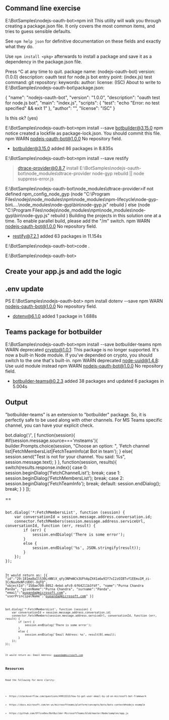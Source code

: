 ## Command line exercise

E:\BotSamples\nodejs-oauth-bot>npm init
This utility will walk you through creating a package.json file.
It only covers the most common items, and tries to guess sensible defaults.

See `npm help json` for definitive documentation on these fields
and exactly what they do.

Use `npm install <pkg>` afterwards to install a package and
save it as a dependency in the package.json file.

Press ^C at any time to quit.
package name: (nodejs-oauth-bot)
version: (1.0.0)
description: oauth test for node.js bot
entry point: (index.js)
test command:
git repository:
keywords:
author:
license: (ISC)
About to write to E:\BotSamples\nodejs-oauth-bot\package.json:

{
  "name": "nodejs-oauth-bot",
  "version": "1.0.0",
  "description": "oauth test for node.js bot",
  "main": "index.js",
  "scripts": {
    "test": "echo \"Error: no test specified\" && exit 1"
  },
  "author": "",
  "license": "ISC"
}


Is this ok? (yes)

E:\BotSamples\nodejs-oauth-bot>npm install --save botbuilder@3.15.0
npm notice created a lockfile as package-lock.json. You should commit this file.
npm WARN nodejs-oauth-bot@1.0.0 No repository field.

+ botbuilder@3.15.0
added 86 packages in 8.835s

E:\BotSamples\nodejs-oauth-bot>npm install --save restify

> dtrace-provider@0.8.7 install E:\BotSamples\nodejs-oauth-bot\node_modules\dtrace-provider
> node-gyp rebuild || node suppress-error.js


E:\BotSamples\nodejs-oauth-bot\node_modules\dtrace-provider>if not defined npm_config_node_gyp (node "C:\Program Files\nodejs\node_modules\npm\node_modules\npm-lifecycle\node-gyp-bin\\..\..\node_modules\node-gyp\bin\node-gyp.js" rebuild )  else (node "C:\Program Files\nodejs\node_modules\npm\node_modules\node-gyp\bin\node-gyp.js" rebuild )
Building the projects in this solution one at a time. To enable parallel build, please add the "/m" switch.
npm WARN nodejs-oauth-bot@1.0.0 No repository field.

+ restify@7.2.1
added 63 packages in 11.154s

E:\BotSamples\nodejs-oauth-bot>code .

E:\BotSamples\nodejs-oauth-bot>

## Create your app.js and add the logic

## .env update
PS E:\BotSamples\nodejs-oauth-bot> npm install dotenv --save
npm WARN nodejs-oauth-bot@1.0.0 No repository field.

+ dotenv@6.1.0
added 1 package in 1.688s

## Teams package for botbuilder
E:\BotSamples\nodejs-oauth-bot>npm install --save botbuilder-teams
npm WARN deprecated crypto@1.0.1: This package is no longer supported. It's now a built-in Node module. If you've depended on crypto, you should switch to the one that's built-in.
npm WARN deprecated node-uuid@1.4.8: Use uuid module instead
npm WARN nodejs-oauth-bot@1.0.0 No repository field.

+ botbuilder-teams@0.2.3
added 38 packages and updated 6 packages in 5.004s

## Output

"botbuilder-teams" is an extension to "botbuilder" package. So, it is perfectly safe to be used along with other channels. For MS Teams specific channel, you can have your explicit check.

<p>
    bot.dialog('/', [
        function(session){
            #if(session.message.source==='msteams'){
                builder.Prompts.choice(session, "Choose an option: ", 
                        'Fetch channel list|FetchMembersList|FetchTeamInfo(at Bot in team');        
            }
            else{
                session.send("Test is not for your channel. You said: %s", session.message.text);
            }
        },
        function(session, results){
            switch(results.response.index){
                case 0:
                    session.beginDialog('FetchChannelList');
                    break;
                case 1:
                    session.beginDialog('FetchMembersList');
                    break;
                case 2:
                    session.beginDialog('FetchTeamInfo');
                    break;
                default:
                    session.endDialog();
                    break;
            }
        }
    ]);
</p>

==

<code>
bot.dialog('*:FetchMembersList', function (session) {
    var conversationId = session.message.address.conversation.id;
    connector.fetchMembers(session.message.address.serviceUrl, conversationId, function (err, result) {
        if (err) {
            session.endDialog('There is some error');
        }
        else {
            session.endDialog('%s', JSON.stringify(result));
        }
    });
});
<code>

It would return as:
[{
    "id":"29:181ma8aIlS30LnNNlX_qYy3NPmNCk3UFhApZX41a6w9If7xI2zOIBTvf1EEmu1M_zi-ICcNaxHxNFcUDOl-XqTQ",
    "objectId":"158ae709-8052-4ebd-afc0-6f64211b3fdf",
    "name":"Purna Chandra Panda",
    "givenName":"Purna Chandra",
    "surname":"Panda",
    "email":"pupanda@microsoft.com",
    "userPrincipalName":"pupanda@microsoft.com"
}]

<code>
bot.dialog('*:FetchMembersList', function (session) {
    var conversationId = session.message.address.conversation.id;
    connector.fetchMembers(session.message.address.serviceUrl, conversationId, function (err, result) {
        if (err) {
            session.endDialog('There is some error');
        }
        else {
            session.endDialog('Email Address: %s', result[0].email);
        }
    });
});
<code>

It would return as:
Email Address: pupanda@microsoft.com

## Resources

Read the following for more clarity:
<ul>
    <li>https://stackoverflow.com/questions/49915313/how-to-get-user-email-by-id-on-microsoft-bot-framework</li>
    <li>https://docs.microsoft.com/en-us/microsoftteams/platform/concepts/bots/bots-context#nodejs-example</li>
    <li>https://github.com/OfficeDev/BotBuilder-MicrosoftTeams/blob/master/Node/samples/app.js</li>
</ul>